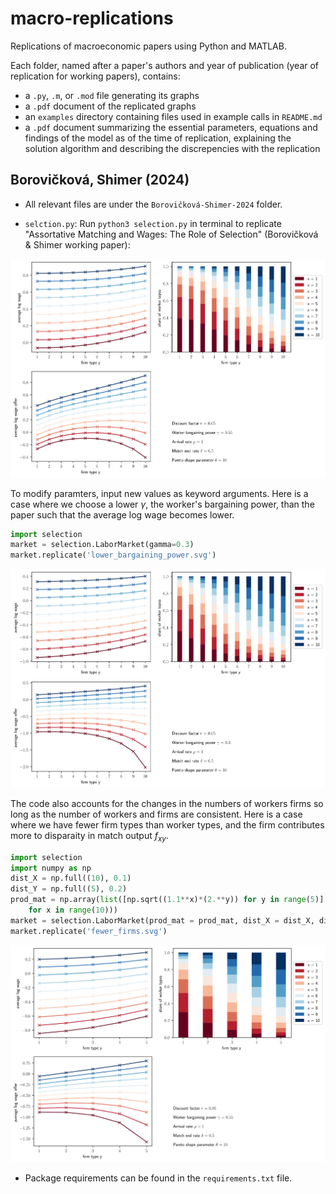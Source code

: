 # macro-replications

Replications of macroeconomic papers using Python and MATLAB.

Each folder, named after a paper's authors and year of publication (year of replication for working papers), contains:
- a `.py`, `.m`, or `.mod` file generating its graphs
- a `.pdf` document of the replicated graphs
- an `examples` directory containing files used in example calls in `README.md`
- a `.pdf` document summarizing the essential parameters, equations and findings of the model as of the time of replication, explaining the solution algorithm and describing the discrepencies with the replication


## Borovičková, Shimer (2024)

- All relevant files are under the `Borovičková-Shimer-2024` folder.

- `selction.py`: Run `python3 selection.py` in terminal to replicate "Assortative Matching and Wages: The Role of Selection" (Borovičková & Shimer working paper):

![Borovičková-Shimer-2024](Borovičková-Shimer-2024/examples/Borovičková-Shimer-2024.svg)

To modify paramters, input new values as keyword arguments. Here is a case where we choose a lower $\gamma$, the worker's bargaining power, than the paper such that the average log wage becomes lower.

```python
import selection
market = selection.LaborMarket(gamma=0.3)
market.replicate('lower_bargaining_power.svg')
```

![lower_bargaining_power](Borovičková-Shimer-2024/examples/lower_bargaining_power.svg)

The code also accounts for the changes in the numbers of workers firms so long as the number of workers and firms are consistent. Here is a case where we have fewer firm types than worker types, and the firm contributes more to disparaity in match output $f_{xy}$.

```python
import selection
import numpy as np
dist_X = np.full((10), 0.1)
dist_Y = np.full((5), 0.2)
prod_mat = np.array(list([np.sqrt((1.1**x)*(2.**y)) for y in range(5)]
    for x in range(10)))
market = selection.LaborMarket(prod_mat = prod_mat, dist_X = dist_X, dist_Y = dist_Y)
market.replicate('fewer_firms.svg')
```

![fewer_firms](Borovičková-Shimer-2024/examples/fewer_firms.svg)

- Package requirements can be found in the `requirements.txt` file.



